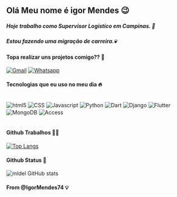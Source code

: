 ## Olá Meu nome é igor Mendes 😉

##### Hoje trabalho como Supervisor Logístico em Campinas. 🫡
##### Estou fazendo uma migração de carreira.💀

#### Topa realizar uns projetos comigo?? 🫠
[![Gmail](https://img.shields.io/badge/Gmail-D14836?style=for-the-badge&logo=gmail&logoColor=white)](Igor.grilo.mendes74@gmail.com)
[![Whatsapp](https://img.shields.io/badge/WhatsApp-25D366?style=for-the-badge&logo=whatsapp&logoColor=white
)](11953490416)

#### Tecnologias que eu uso no meu dia 🔥

<div Style="display: inline_block"><br/>
  <img align="center" alt="html5" src="https://img.shields.io/badge/HTML5-E34F26?style=for-the-badge&logo=html5&logoColor=white"/>
  <img align="center" alt="CSS" src="https://img.shields.io/badge/CSS3-1572B6?style=for-the-badge&logo=css3&logoColor=white"/>
  <img align="center" alt="Javascript" src="https://img.shields.io/badge/JavaScript-F7DF1E?style=for-the-badge&logo=javascript&logoColor=black"/>
  <img align="center" alt="Python" src="https://img.shields.io/badge/Python-14354C?style=for-the-badge&logo=python&logoColor=white"/>
  <img align="center" alt="Dart" src="https://img.shields.io/badge/Dart-0175C2?style=for-the-badge&logo=dart&logoColor=white"/>
  <img align="center" alt="Django" src="https://img.shields.io/badge/Django-092E20?style=for-the-badge&logo=django&logoColor=white"/>
  <img align="center" alt="Flutter" src="https://img.shields.io/badge/Flutter-02569B?style=for-the-badge&logo=flutter&logoColor=white"/>
  <img align="center" alt="MongoDB" src="https://img.shields.io/badge/MongoDB-4EA94B?style=for-the-badge&logo=mongodb&logoColor=white"/>
  <img align="center" alt="Access" src="https://img.shields.io/badge/Microsoft_Access-A4373A?style=for-the-badge&logo=microsoft-access&logoColor=white"/>
 </div><br/>
 
 #### Github Trabalhos 👨‍💻
 
 [![Top Langs](https://github-readme-stats.vercel.app/api/top-langs/?username=mldel&layout=cobalt)](https://github.com/mldel/github-readme-stats)
 
 #### Github Status 🧐

![mldel GitHub stats](https://github-readme-stats.vercel.app/api?username=mldel&show_icons=true&theme=cobalt)

#### From @IgorMendes74 💡

